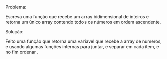 Problema:

Escreva uma função que recebe um array bidimensional 
de inteiros e retorna um único array contendo todos os 
números em ordem ascendente.

Solução:

Feito uma função que retorna uma variavel que recebe a array de numeros, e usando algumas funções internas para juntar, e separar em cada item, e no fim ordenar .